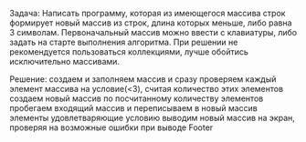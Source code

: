 Задача:
Написать программу, которая из имеющегося массива строк формирует новый массив из строк, длина которых меньше, либо равна 3 символам. Первоначальный массив можно ввести с клавиатуры, либо задать на старте выполнения алгоритма. При решении не рекомендуется пользоваться коллекциями, лучше обойтись исключительно массивами.

Решение:
создаем и заполняем массив и сразу проверяем каждый элемент массива на условие(<3), считая количество этих элементов
создаем новый массив по посчитанному количеству элементов
пробегаем входящий массив и переписываем в новый массив элементы удовлетваряющие условию
выводим новый массив на экран, проверяя на возможные ошибки при выводе
Footer
